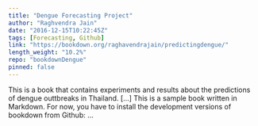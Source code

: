 ```yaml
---
title: "Dengue Forecasting Project"
author: "Raghvendra Jain"
date: "2016-12-15T10:22:45Z"
tags: [Forecasting, Github]
link: "https://bookdown.org/raghavendrajain/predictingdengue/"
length_weight: "10.2%"
repo: "bookdownDengue"
pinned: false
---
```


This is a book that contains experiments and results about the predictions of dengue outtbreaks in Thailand. [...] This is a sample book written in Markdown. For now, you have to install the development versions of bookdown from Github:  ...
